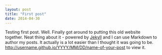 ```yaml
---
layout: post
title: "First post"
date: 2014-04-30
---
```


Testing first post.
Well. Finally got around to putting this old website together. Neat thing about it - powered by [Jekyll](http://jekyllrb.com) and I can use Markdown to author my posts. It actually is a lot easier than I thought it was going to be.
http://username.github.io/YYYY/MM/DD/name-of-your-post to view it.
